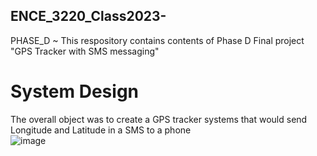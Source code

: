 ## ENCE_3220_Class2023-
PHASE_D
~ This respository contains contents of Phase D Final project "GPS Tracker with SMS messaging" 

# System Design 
 The overall object was to create a GPS tracker systems that would send Longitude and Latitude in a SMS to a phone  
![image](https://github.com/DANYSR8/ENCE_3220_Class2023-/assets/117769464/c69a686b-6c91-4899-a331-ec60d530319d)



